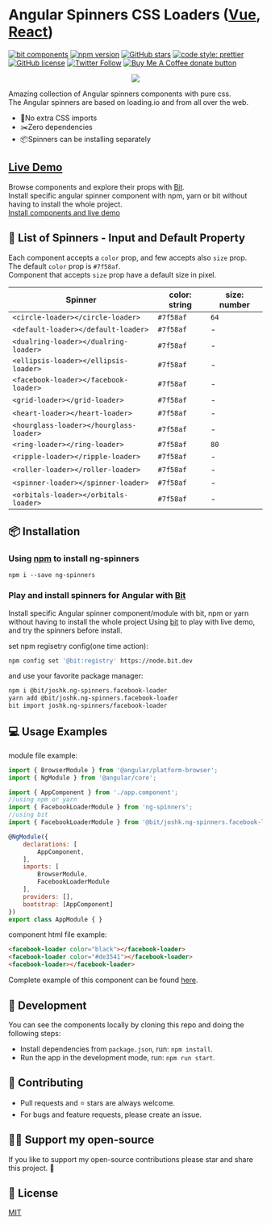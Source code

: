 # Angular Spinners CSS Loaders ([Vue](https://github.com/JoshK2/vue-spinners-css), [React](https://github.com/JoshK2/react-spinners-css))
[![bit components](https://img.shields.io/badge/dynamic/json.svg?color=6e3991&label=bit%20components&query=payload.totalComponents&url=https%3A%2F%2Fapi.bit.dev%2Fscope%2Fjoshk%2Fng-spinners)](https://bit.dev/joshk/ng-spinners)
[![npm version](https://badge.fury.io/js/ng-spinners.svg)](http://badge.fury.io/js/ng-spinners)
[![GitHub stars](https://img.shields.io/github/stars/joshk2/ng-spinners)](https://github.com/JoshK2/ng-spinners/stargazers)
[![code style: prettier](https://img.shields.io/badge/code_style-prettier-ff69b4.svg)](https://github.com/prettier/prettier)
[![GitHub license](https://img.shields.io/badge/license-MIT-blue.svg)](https://raw.githubusercontent.com/JoshK2/ng-spinners/master/LICENSE)
[![Twitter Follow](https://img.shields.io/twitter/follow/joshkuttler)](https://twitter.com/JoshKuttler)
<span class="badge-buymeacoffee"><a href="https://ko-fi.com/X8X614J76" title="Donate to this project using Ko-fi"><img src="https://img.shields.io/badge/buy%20me%20a%20coffee-support-%23ff5f5f" alt="Buy Me A Coffee donate button" /></a></span>

<p align="center">
  <a href="https://bit.dev/joshk/ng-spinners"><img src="https://i.imagesup.co/images2/1990710a88808ee8914167c74f57e604c5ed91fe.gif"></a>
</p>

Amazing collection of Angular spinners components with pure css.  
The Angular spinners are based on loading.io and from all over the web.

- 💅No extra CSS imports
- ✂️Zero dependencies
- 📦Spinners can be installing separately

## [Live Demo](https://bit.dev/joshk/ng-spinners)
Browse components and explore their props with [Bit](https://bit.dev/joshk/ng-spinners).  
Install specific angular spinner component with npm, yarn or bit without having to install the whole project.  
[Install components and live demo](https://bit.dev/joshk/ng-spinners)


## 🚀 List of Spinners - Input and Default Property
Each component accepts a `color` prop, and few accepts also `size` prop.  
The default `color` prop is `#7f58af`.  
Component that accepts `size` prop have a default size in pixel.

| Spinner                                | color: string | size: number  |
| -------------------------------------- | ------------  | ------------- |
| `<circle-loader></circle-loader>`      | `#7f58af`     | `64`          |
| `<default-loader></default-loader>`    | `#7f58af`     | -             |
| `<dualring-loader></dualring-loader>`  | `#7f58af`     | -             |
| `<ellipsis-loader></ellipsis-loader>`  | `#7f58af`     | -             |
| `<facebook-loader></facebook-loader>`  | `#7f58af`     | -             |
| `<grid-loader></grid-loader>`          | `#7f58af`     | -             |
| `<heart-loader></heart-loader>`        | `#7f58af`     | -             |
| `<hourglass-loader></hourglass-loader>`| `#7f58af`     | -             |
| `<ring-loader></ring-loader>`          | `#7f58af`     | `80`          |
| `<ripple-loader></ripple-loader>`      | `#7f58af`     | -             |
| `<roller-loader></roller-loader>`      | `#7f58af`     | -             |
| `<spinner-loader></spinner-loader>`    | `#7f58af`     | -             |
| `<orbitals-loader></orbitals-loader>`  | `#7f58af`     | -             |


## 📦 Installation
### Using [npm](https://www.npmjs.com/package/ng-spinners) to install ng-spinners
```
npm i --save ng-spinners
```
### Play and install spinners for Angular with [Bit](https://bit.dev/joshk/ng-spinners)
Install specific Angular spinner component/module with bit, npm or yarn without having to install the whole project
Using [bit](https://bit.dev/joshk/ng-spinners) to play with live demo, and try the spinners before install.

set npm regisetry config(one time action):
```bash
npm config set '@bit:registry' https://node.bit.dev
```
and use your favorite package manager:
```bash
npm i @bit/joshk.ng-spinners.facebook-loader
yarn add @bit/joshk.ng-spinners.facebook-loader
bit import joshk.ng-spinners/facebook-loader 
```  

## 💻 Usage Examples
module file example:
```javascript
import { BrowserModule } from '@angular/platform-browser';
import { NgModule } from '@angular/core';

import { AppComponent } from './app.component';
//using npm or yarn
import { FacebookLoaderModule } from 'ng-spinners';
//using bit
import { FacebookLoaderModule } from '@bit/joshk.ng-spinners.facebook-loader';

@NgModule({
	declarations: [
		AppComponent,
	],
	imports: [
		BrowserModule,
		FacebookLoaderModule
	],
	providers: [],
	bootstrap: [AppComponent]
})
export class AppModule { }
```
component html file example:
```html
<facebook-loader color="black"></facebook-loader>
<facebook-loader color="#de3541"></facebook-loader>
<facebook-loader></facebook-loader>
```
Complete example of this component can be found [here](https://bit.dev/joshk/ng-spinners/facebook-loader).   

## 👾 Development
You can see the components locally by cloning this repo and doing the following steps:
- Install dependencies from `package.json`, run: `npm install`.
- Run the app in the development mode, run: `npm run start`.  

## 🙌 Contributing

- Pull requests and ⭐ stars are always welcome.
- For bugs and feature requests, please create an issue.

## 👏🏻 Support my open-source
If you like to support my open-source contributions please star and share this project. 💫

## 📄 License
[MIT](https://github.com/JoshK2/ng-spinners/blob/master/LICENSE)

